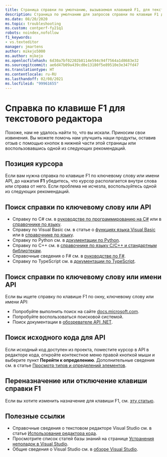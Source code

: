 ```yaml
---
title: Страница справки по умолчанию, вызываемая клавишей F1, для текстового редактора
description: Страница по умолчанию для запросов справки по клавише F1 для Visual Studio и текстового редактора
ms.date: 08/20/2020
ms.topic: troubleshooting
ms.custom: contperf-fy21q1
robots: noindex,nofollow
f1_keywords:
- vs.texteditor
manager: jmartens
author: mikejo5000
ms.author: mikejo
ms.openlocfilehash: 6d30a7bf02202b8114e594c94f7564a1d8683e32
ms.sourcegitcommit: ae6d47b09a439cd0e13180f5e89510e3e347fd47
ms.translationtype: HT
ms.contentlocale: ru-RU
ms.lasthandoff: 02/08/2021
ms.locfileid: "99961655"
---
```

# <a name="f1-help-for-the-text-editor"></a>Справка по клавише F1 для текстового редактора

Похоже, нам не удалось найти то, что вы искали. Приносим свои извинения. Вы можете помочь нам улучшить наши продукты, оставив отзыв с помощью кнопок в нижней части этой страницы или воспользовавшись одной из следующих рекомендаций.

## <a name="cursor-position"></a>Позиция курсора

Если вам нужна справка по клавише F1 по ключевому слову или имени API, до нажатия **F1** убедитесь, что курсор располагается внутри слова или справа от него. Если проблема не исчезла, воспользуйтесь одной из следующих рекомендаций.

## <a name="find-help-on-a-keyword-or-api"></a>Поиск справки по ключевому слову или API

- Справку по C# см. в [руководстве по программированию на C#](/dotnet/csharp/programming-guide/) или в [справочнике по языку](/dotnet/csharp/language-reference/).
- Справку по Visual Basic см. в статье о [функциях языка Visual Basic](/dotnet/visual-basic/programming-guide/language-features/) или в [справочнике по языку](/dotnet/visual-basic/language-reference/).
- Справку по Python см. в [документации по Python](https://docs.python.org/).
- Справку по C++ см. в [справочнике по языку C/C++ и стандартным библиотекам](/cpp/cpp/c-cpp-language-and-standard-libraries).
- Справочные сведения о F# см. в [руководстве по F#](/dotnet/fsharp/).
- Справку по TypeScript см. в [документации по TypeScript](https://www.typescriptlang.org/docs).

## <a name="search-for-help-on-a-keyword-or-api-name"></a>Поиск справки по ключевому слову или имени API

Если вы ищете справку по клавише F1 по окну, ключевому слову или имени API:
- Попробуйте выполнить поиск на сайте [docs.microsoft.com](/).
- Попробуйте воспользоваться поисковой системой.
- Поиск документации в [обозревателе API .NET](/dotnet/api/).

## <a name="find-the-source-code-for-an-api"></a>Поиск исходного кода для API

Если исходный код доступен из проекта, поместите курсор в API в редакторе кода, откройте контекстное меню правой кнопкой мыши и выберите пункт **Перейти к определению**. Дополнительные сведения см. в статье [Просмотр типов и определений элементов](../../ide/go-to-and-peek-definition.md).

## <a name="re-map-or-disable-the-f1-help-key"></a>Переназначение или отключение клавиши справки F1

Если вы хотите изменить назначение для клавиши F1, см. [эту статью](../not-in-toc/change-f1-help-key.md).

## <a name="useful-links"></a>Полезные ссылки

- Справочные сведения о текстовом редакторе Visual Studio см. в статье [Использование редактора кода](../../ide/writing-code-in-the-code-and-text-editor.md).
- Просмотрите список статей базы знаний на странице [Устранения неполадок в Visual Studio](/troubleshoot/visualstudio/welcome-visual-studio/).
- Общие сведения о Visual Studio см. в [обзоре Visual Studio](../../get-started/visual-studio-ide.md).